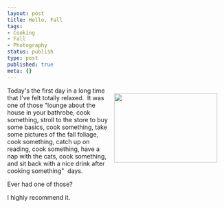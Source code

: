 ```yaml
---
layout: post
title: Hello, Fall
tags:
- Cooking
- Fall
- Photography
status: publish
type: post
published: true
meta: {}
---
```

<a href="http://flickr.com/photos/mistermoss/1863760702/"><img src="http://farm3.static.flickr.com/2343/1863760702_3b37bfc516_m.jpg" align="right" height="161" hspace="15" vspace="15" width="240" /></a>Today's the first day in a long time that I've felt totally relaxed.  It was one of those "lounge about the house in your bathrobe, cook something, stroll to the store to buy some basics, cook something, take some pictures of the fall foliage, cook something, catch up on reading, cook something, have a nap with the cats, cook something, and sit back with a nice drink after cooking something"  days.

Ever had one of those?

I highly recommend it.
